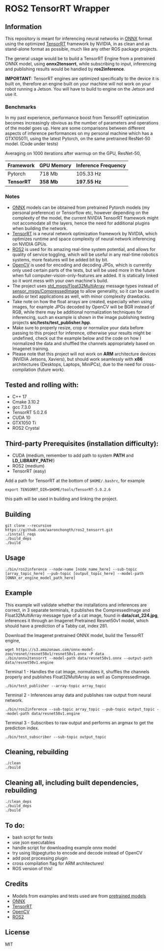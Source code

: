 # ROS2 TensorRT Wrapper

## Information

This repository is meant for inferencing neural networks in [ONNX](https://onnx.ai) format using the optimized [TensorRT](https://developer.nvidia.com/tensorrt) framework by NVIDIA, in as clean and as stand-alone format as possible, much like any other ROS package projects.

The general usage would be to build a TensorRT Engine from a pretrained ONNX model, using **onnx2tensorrt**, while subscribing to input, inferencing and publishing results would be handled by **ros2inference**. 

**IMPORTANT**: TensorRT engines are optimized specifically to the device it is built on, therefore an engine built on your machine will not work on your robot running a Jetson. You will have to build to engine on the Jetson and use it.

### Benchmarks

In my past experience, performance boost from TensorRT optimization becomes increasingly obvious as the number of parameters and operations of the model goes up. Here are some comparisons between different aspects of inference performances on my personal machine which has a GTX1050TI, using the latest Pytorch, on the same pretrained ResNet-50 model.  (Code under tests)

Averaging on 1000 iterations after warmup on the GPU, ResNet-50,  

| Framework    | GPU Memory  | Inference Frequency |
| ------------ | ----------- | -------------------- |
| Pytorch      | 718 Mb      | 105.33 Hz            |
| **TensorRT** | **358 Mb**  | **197.55 Hz**        |

### Notes

- [ONNX](https://onnx.ai/) models can be obtained from pretrained Pytorch models (my personal preference) or Tensorflow etc, however depending on the complexity of the model, the current NVIDIA TensorRT framework might not accomodate all the layers, hence the need for additional plugins when building the network.
- [TensorRT](https://developer.nvidia.com/tensorrt) is a neural network optimization framework by NVIDIA, which optimizes runtime and space complexity of neural network inferencing on NVIDIA GPUs.
- [ROS2](https://index.ros.org/doc/ros2/) is used for its amazing real-time system potential, and allows for quality of service toggling, which will be useful in any real-time robotics systems, more features will be added bit by bit.
- [OpenCV](https://github.com/opencv/opencv) is used for encoding and decoding JPGs, which is currently only used certain parts of the tests, but will be used more in the future when full computer-vision-only-features are added. It is statically linked so it wont mess with your own machine's build. 
- The project uses [std_msgs/Float32MultiArray](http://docs.ros.org/melodic/api/std_msgs/html/msg/Float32MultiArray.html) message types instead of [sensor_msgs/CompressedImage](http://docs.ros.org/melodic/api/sensor_msgs/html/msg/CompressedImage.html) to allow generality, so it can be used in audio or text applications as well, with minor complexity drawbacks.
- Take note on how the float arrays are created, especially when using images, for example JPGs decoded by OpenCV will be BGR instead of RGB, while there may be additional normalization techniques for inferencing, such an example is shown in the image publishing testing projects **src/tests/test_publisher.hpp**.
- Make sure to properly resize, crop or normalize your data before passing to this project for inference, otherwise your results might be undefined, check out the example below and the code on how I normalized the data and shuffled the channels appropriately based on Imagenet training.
- Please note that this project will not work on **ARM** architecture devices (NVIDIA Jetsons, Xaviers), but should work seamlessly with **x86** architectures (Desktops, Laptops, MiniPCs), due to the need for cross-compilation (future work).

## Tested and rolling with:

- C++ 17
- Cmake 3.10.2
- gcc 7.3.0
- TensorRT 5.0.2.6
- CUDA 10
- GTX1050 Ti
- ROS2 Crystal

## Third-party Prerequisites (installation difficulty):

- CUDA (medium, remember to add path to system **PATH** and **LD_LIBRARY_PATH**!)
- ROS2 (medium)
- TensorRT (easy)

Add a path for TensorRT at the bottom of `$HOME/.bashrc`, for example
```
export TENSORRT_DIR=$HOME/tools/TensorRT-5.0.2.6
```
this path will be used in building and linking the project.

## Building

```
git clone --recursive https://github.com/aaronchongth/ros2_tensorrt.git
./install_reqs
./build_deps
./build
```

## Usage

```
./bin/ros2inference --node-name [node_name_here] --sub-topic [array_topic_here] --pub-topic [output_topic_here] --model-path [ONNX_or_engine_model_path_here]
```

## Example
This example will validate whether the installations and inferences are correct, in 3 separate terminals, it publishes the CompressedImage and Float32MultiArray message type of a cat image, found in **data/cat_224.jpg**, inferences it through an Imagenet Pretrained Resnet50v1 model, which should have a prediction of a Tabby cat, index 281.

Download the Imagenet pretrained ONNX model, build the TensorRT engine,
```
wget https://s3.amazonaws.com/onnx-model-zoo/resnet/resnet50v1/resnet50v1.onnx -P data
./bin/onnx2tensorrt --model-path data/resnet50v1.onnx --output-path data/resnet50v1.engine
```

Terminal 1 - Handles the cat image, normalizes it, shuffles the channels properly and publishes Float32MultiArray as well as CompressedImage.
```
./bin/test_publisher --array-topic array_topic
```

Terminal 2 - Inferences array data and publishes raw output from neural network.
```
./bin/ros2inference --sub-topic array_topic --pub-topic output_topic --model-path data/resnet50v1.engine
```

Terminal 3 - Subscribes to raw output and performs an argmax to get the prediction index.
```
./bin/test_subscriber --sub-topic output_topic
```

## Cleaning, rebuilding

```
./clean
./build
```

## Cleaning all, including built dependencies, rebuilding

```
./clean_deps
./build_deps
./build
```

## To do:
- bash script for tests
- use json executables
- handle script for downloading example onnx model
- try using libjpegturbo to encode and decode instead of OpenCV
- add post processing plugin
- cross compilation flag for ARM architectures!
- ROS version of this!

## Credits
- Models from examples and tests used are from [pretrained models](https://github.com/onnx/models/tree/master/models/image_classification/resnet)
- [ONNX](https://onnx.ai)
- [TensorRT](https://developer.nvidia.com/tensorrt)
- [OpenCV](https://github.com/opencv/opencv)
- [ROS2](https://index.ros.org/doc/ros2/)

## License
MIT